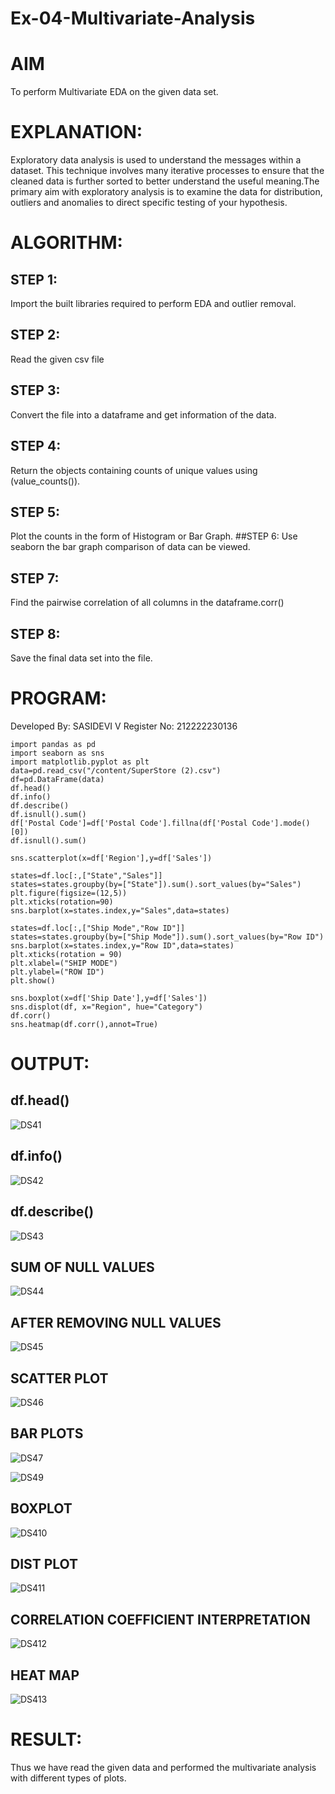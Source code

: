# Ex-04-Multivariate-Analysis
# AIM
To perform Multivariate EDA on the given data set.

# EXPLANATION:
Exploratory data analysis is used to understand the messages within a dataset. This technique involves many iterative processes to ensure that the cleaned data is further sorted to better understand the useful meaning.The primary aim with exploratory analysis is to examine the data for distribution, outliers and anomalies to direct specific testing of your hypothesis.

# ALGORITHM:

## STEP 1:
Import the built libraries required to perform EDA and outlier removal.
## STEP 2:
Read the given csv file
## STEP 3:
Convert the file into a dataframe and get information of the data.
## STEP 4:
Return the objects containing counts of unique values using (value_counts()).
## STEP 5:
Plot the counts in the form of Histogram or Bar Graph.
##STEP 6:
Use seaborn the bar graph comparison of data can be viewed.
## STEP 7:
Find the pairwise correlation of all columns in the dataframe.corr()
## STEP 8:
Save the final data set into the file.


# PROGRAM:
Developed By: SASIDEVI V
Register No: 212222230136
```
import pandas as pd
import seaborn as sns
import matplotlib.pyplot as plt
data=pd.read_csv("/content/SuperStore (2).csv")
df=pd.DataFrame(data)
df.head()
df.info()
df.describe()
df.isnull().sum()
df['Postal Code']=df['Postal Code'].fillna(df['Postal Code'].mode()[0])
df.isnull().sum()

sns.scatterplot(x=df['Region'],y=df['Sales'])

states=df.loc[:,["State","Sales"]]
states=states.groupby(by=["State"]).sum().sort_values(by="Sales")
plt.figure(figsize=(12,5))
plt.xticks(rotation=90)
sns.barplot(x=states.index,y="Sales",data=states)

states=df.loc[:,["Ship Mode","Row ID"]]
states=states.groupby(by=["Ship Mode"]).sum().sort_values(by="Row ID")
sns.barplot(x=states.index,y="Row ID",data=states)
plt.xticks(rotation = 90)
plt.xlabel=("SHIP MODE")
plt.ylabel=("ROW ID")
plt.show()

sns.boxplot(x=df['Ship Date'],y=df['Sales'])
sns.displot(df, x="Region", hue="Category")
df.corr()
sns.heatmap(df.corr(),annot=True)
```


# OUTPUT:
## df.head()
![DS41](https://user-images.githubusercontent.com/118707332/230837789-284f3233-43e0-4fe3-9e2c-cc2cdd30bdb6.png)
## df.info()
![DS42](https://user-images.githubusercontent.com/118707332/230837799-d8443065-fb61-4f87-bfff-97812b76ff39.png)
## df.describe()
![DS43](https://user-images.githubusercontent.com/118707332/230837822-ed994831-7be2-4327-948a-4766fe221aeb.png)
## SUM OF NULL VALUES
![DS44](https://user-images.githubusercontent.com/118707332/230837833-877a6683-bc34-499f-9d5f-5b464fdf959f.png)
## AFTER REMOVING NULL VALUES
![DS45](https://user-images.githubusercontent.com/118707332/230837840-3ba42286-1df4-49ab-a4fd-8a5213dc4752.png)
## SCATTER PLOT
![DS46](https://user-images.githubusercontent.com/118707332/230837850-a3c5c6f6-44bf-4c62-82e5-16497567bebc.png)
## BAR PLOTS
![DS47](https://user-images.githubusercontent.com/118707332/230837858-89bb128d-51c7-4558-892e-8b0367ff0dd1.png)

![DS49](https://user-images.githubusercontent.com/118707332/230837981-f1d5e0fd-7086-4f15-ae57-fe42dfa5bd61.png)
## BOXPLOT
![DS410](https://user-images.githubusercontent.com/118707332/230837992-04464d49-8c01-4a07-abfc-45798f9d2d32.png)
## DIST PLOT
![DS411](https://user-images.githubusercontent.com/118707332/230837999-6716e3a4-b3e2-441d-8449-0960e8f22a79.png)
## CORRELATION COEFFICIENT INTERPRETATION
![DS412](https://user-images.githubusercontent.com/118707332/230838015-b51463b9-fc04-4b07-9ab7-f4cc1b3d2241.png)
## HEAT MAP
![DS413](https://user-images.githubusercontent.com/118707332/230838029-b7e68aeb-2405-46a1-95a9-376f3c5b6ba3.png)

# RESULT:
Thus we have read the given data and performed the multivariate analysis with different types of plots.



















